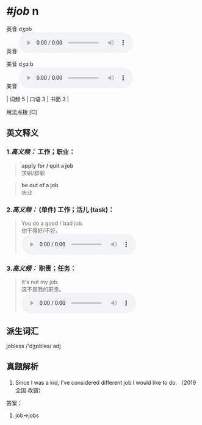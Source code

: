 # ***\#job*** n
英音 dʒɒb  
英音
<audio src="./media/job-B.aac" controls="controls"></audio>

美音 dʒɑːb  
美音
<audio src="./media/job.aac" controls="controls"></audio>



| 词频 5 | 口语 3 | 书面 3 |  

用法点拨  [C]

英文释义
---
### 1.*高义频：* **工作；职业：**  

 > **apply for / quit a job**  
 > 求职/辞职    

 > **be out of a job**   
 > 失业    

### 2.*高义频：* **(单件) 工作；活儿 (task)：**  

 > You do a good / bad job.   
 > 你干得好/不好。    
<audio src="./media/job-1.aac" controls="controls"></audio>

### 3.*高义频：* **职责；任务：**  

 > It's not my job.  
 > 这不是我的职责。    
<audio src="./media/job-2.aac" controls="controls"></audio>


派生词汇
---
jobless  /'dʒɒbləs/ adj   

真题解析
---
1. Since I was a kid, I've considered different job I would like to do.  （2019全国 改错）  

答案：
1. job→jobs  

